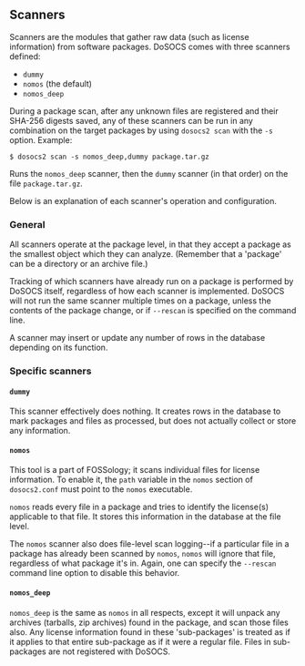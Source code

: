 ## Scanners

Scanners are the modules that gather raw data (such as license information)
from software packages.  DoSOCS comes with three scanners defined:

* `dummy`
* `nomos` (the default)
* `nomos_deep`

During a package scan, after any unknown files are registered and their SHA-256
digests saved, any of these scanners can be run in any combination on the
target packages by using `dosocs2 scan` with the `-s` option. Example:

    $ dosocs2 scan -s nomos_deep,dummy package.tar.gz

Runs the `nomos_deep` scanner, then the `dummy` scanner (in that order) on the
file `package.tar.gz`.

Below is an explanation of each scanner's operation and configuration.

### General

All scanners operate at the package level, in that they accept a package as the
smallest object which they can analyze. (Remember that a 'package' can be a
directory or an archive file.)

Tracking of which scanners have already run on a package is performed by
DoSOCS itself, regardless of how each scanner is implemented. DoSOCS
will not run the same scanner multiple times on a package, unless the contents
of the package change, or if `--rescan` is specified on the command line.

A scanner may insert or update any number of rows in the database depending on
its function.

### Specific scanners

#### `dummy`

This scanner effectively does nothing. It creates rows in the database to mark
packages and files as processed, but does not actually collect or store any
information.

#### `nomos`

This tool is a part of FOSSology; it scans individual files for license
information. To enable it, the `path` variable in the `nomos` section of
`dosocs2.conf` must point to the `nomos` executable.

`nomos` reads every file in a package and tries to identify the license(s)
applicable to that file. It stores this information in the database at the
file level.

The `nomos` scanner also does file-level scan logging--if a particular file
in a package has already been scanned by `nomos`, `nomos` will ignore that
file, regardless of what package it's in. Again, one can specify the `--rescan`
command line option to disable this behavior.

#### `nomos_deep`

`nomos_deep` is the same as `nomos` in all respects, except it will unpack
any archives (tarballs, zip archives) found in the package, and scan those
files also. Any license information found in these 'sub-packages' is treated as
if it applies to that entire sub-package as if it were a regular file. Files in
sub-packages are not registered with DoSOCS.
